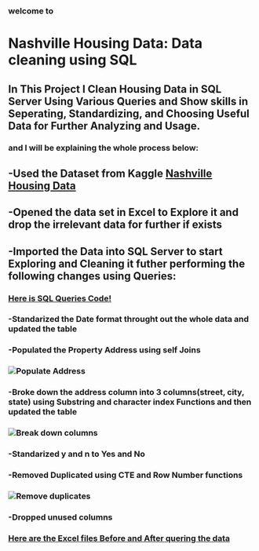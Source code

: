 ### welcome to
# Nashville Housing Data: Data cleaning using SQL
## In This Project I Clean Housing Data in SQL Server Using Various Queries and Show skills in Seperating, Standardizing, and Choosing Useful Data for Further Analyzing and Usage.
### and I will be explaining the whole process below:
## -Used the Dataset from Kaggle [Nashville Housing Data](https://www.kaggle.com/datasets/tmthyjames/nashville-housing-data)
## -Opened the data set in Excel to Explore it and drop the irrelevant data for further if exists
## -Imported the Data into SQL Server to start Exploring and Cleaning it futher performing the following changes using Queries:
   ###            [Here is SQL Queries Code!](https://github.com/safaamukhtar/PortfolioProjects/blob/DATA-CLEANING-IN-SQL/DATA%20CLEANING%20WITH%20SQL%20QUERIES%20PROJECT.sql)
   ### -Standarized the Date format throught out the whole data and updated the table
   ### -Populated the Property Address using self Joins
   ### ![Populate Address](https://github.com/safaamukhtar/PortfolioProjects/tree/DATA-CLEANING-IN-SQL/images/populate.JPG)
   ### -Broke down the address column into 3 columns(street, city, state) using Substring and character index Functions and then updated the table
   ### ![Break down columns](https://github.com/safaamukhtar/PortfolioProjects/tree/DATA-CLEANING-IN-SQL/images/parsename.JPG)
   ### -Standarized y and n to Yes and No
   ### -Removed Duplicated using CTE and Row Number functions
   ### ![Remove duplicates](https://github.com/safaamukhtar/PortfolioProjects/tree/DATA-CLEANING-IN-SQL/images/duplicates.JPG)
   ### -Dropped unused columns 
###               [Here are the Excel files Before and After quering the data](https://github.com/safaamukhtar/PortfolioProjects/blob/DATA-CLEANING-IN-SQL/Nashville%20Housing%20Data%20Before%20and%20After%20Cleaning%20with%20SQL.zip)
